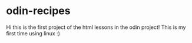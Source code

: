 # odin-recipes

Hi this is the first project of the html lessons in the odin project! 
 This is my first time using linux :) 
 